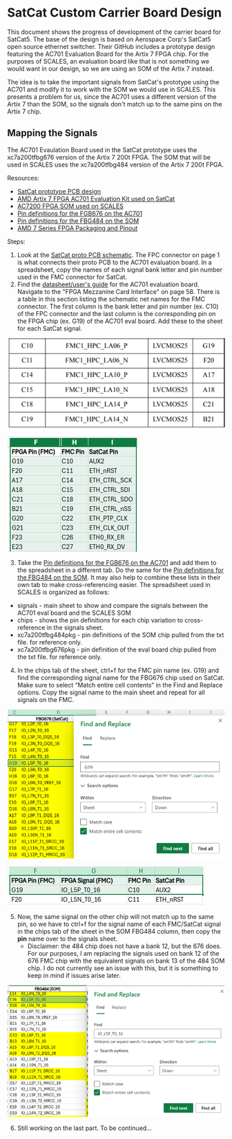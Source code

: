 # SatCat Custom Carrier Board Design

This document shows the progress of development of the carrier board for SatCat5.
The base of the design is based on Aerospace Corp's SatCat5 open source ethernet switcher. Their GitHub includes a prototype design featuring the AC701 Evaluation Board for the Artix 7 FPGA chip. For the purposes of SCALES, an evaluation board like that is not something we would want in our design, so we are using an SOM of the Artix 7 instead.

The idea is to take the important signals from SatCat's prototype using the AC701 and modify it to work with the SOM we would use in SCALES.
This presents a problem for us, since the AC701 uses a different version of the Artix 7 than the SOM, so the signals don't match up to the same pins on the Artix 7 chip.

## Mapping the Signals

The AC701 Evaulation Board used in the SatCat prototype uses the xc7a200tfbg676 version of the Artix 7 200t FPGA. The SOM that will be used in SCALES uses the xc7a200tfbg484 version of the Artix 7 200t FPGA.

Resources:

- [SatCat prototype PCB design](https://github.com/the-aerospace-corporation/satcat5/tree/main/examples/ac701_proto_v1/proto_pcb)
- [AMD Artix 7 FPGA AC701 Evaluation Kit used on SatCat](https://www.xilinx.com/products/boards-and-kits/ek-a7-ac701-g.html#resources)
- [AC7200 FPGA SOM used on SCALES](https://www.en.alinx.com/Product/FPGA-System-on-Modules/Artix-7/AC7200.html)
- [Pin definitions for the FGB676 on the AC701](https://www.xilinx.com/content/dam/xilinx/support/packagefiles/a7packages/xc7a200tfbg676pkg.txt)
- [Pin definitions for the FBG484 on the SOM](https://www.xilinx.com/content/dam/xilinx/support/packagefiles/a7packages/xc7a200tfbg484pkg.txt)
- [AMD 7 Series FPGA Packaging and Pinout](https://docs.amd.com/v/u/en-US/ug475_7Series_Pkg_Pinout)

Steps: 

1. Look at the [SatCat proto PCB schematic](https://github.com/the-aerospace-corporation/satcat5/blob/main/examples/ac701_proto_v1/proto_pcb/Prototype%20schematic.pdf). The FPC connector on page 1 is what connects their proto PCB to the AC701 evaluation board. In a spreadsheet, copy the names of each signal bank letter and pin number used in the FMC connector for SatCat.
2. Find the [datasheet/user's guide](https://docs.amd.com/v/u/en-US/ug952-ac701-a7-eval-bd) for the AC701 evaluation board. Navigate to the "FPGA Mezzanine Card Interface" on page 58. There is a table in this section listing the schematic net names for the FMC connector. The first column is the bank letter and pin number (ex. C10) of the FPC connector and the last column is the corresponding pin on the FPGA chip (ex. G19) of the AC701 eval board. Add these to the sheet for each SatCat signal.

![FMC pin definitions](Images/FMC%20pin%20definitions.png)

![SatCat FMC pin signals](Images/satcat%20FMC%20pin%20signals.png)

3. Take the [Pin definitions for the FGB676 on the AC701](https://www.xilinx.com/content/dam/xilinx/support/packagefiles/a7packages/xc7a200tfbg676pkg.txt) and add them to the spreadsheet in a different tab. Do the same for the [Pin definitions for the FBG484 on the SOM](https://www.xilinx.com/content/dam/xilinx/support/packagefiles/a7packages/xc7a200tfbg484pkg.txt). It may also help to combine these lists in their own tab to make cross-referencing easier. 
The spreadsheet used in SCALES is organized as follows:
- signals - main sheet to show and compare the signals between the AC701 eval board and the SCALES SOM
- chips - shows the pin definitions for each chip variation to cross-reference in the signals sheet.
- xc7a200tfbg484pkg - pin definitions of the SOM chip pulled from the txt file. for reference only.
- xc7a200tfbg676pkg - pin definition of the eval board chip pulled from the txt file. for reference only.

4. In the chips tab of the sheet, ctrl+f for the FMC pin name (ex. G19) and find the corresponding signal name for the FBG676 chip used on SatCat. Make sure to select “Match entire cell contents” in the Find and Replace options. Copy the signal name to the main sheet and repeat for all signals on the FMC.

![Find and Replace example](Images/find%20and%20replace.png)

![Signal Matching example](Images/signal%20matching.png)

5. Now, the same signal on the other chip will not match up to the same pin, so we have to ctrl+f for the signal name of each FMC/SatCat signal in the chips tab of the sheet in the SOM FBG484 column, then copy the **pin** name over to the signals sheet.
    - Disclaimer: the 484 chip does not have a bank 12, but the 676 does. For our purposes, I am replacing the signals used on bank 12 of the 676 FMC chip with the equivalent signals on bank 13 of the 484 SOM chip. I do not currently see an issue with this, but it is something to keep in mind if issues arise later.

![Find and Replace for SOM](Images/find%20and%20replace%20part%202.png)

6. Still working on the last part. To be continued...